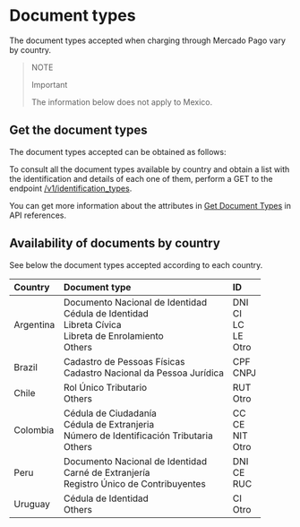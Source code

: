 # Document types

The document types accepted when charging through Mercado Pago vary by country.

> NOTE
>
> Important
>
> The information below does not apply to Mexico.

## Get the document types

The document types accepted can be obtained as follows:

To consult all the document types available by country and obtain a list with the identification and details of each one of them, perform a GET to the endpoint [/v1/identification_types](/developers/en/reference/identification_types/_identification_types/get).

You can get more information about the attributes in [Get Document Types](/developers/en/reference/identification_types/_identification_types/get) in API references.
 
## Availability of documents by country

See below the document types accepted according to each country.

| Country | Document type | ID |
| :--- | :--- | :--- |
| Argentina | Documento Nacional de Identidad <br/> Cédula de Identidad <br/>	Libreta Cívica <br>	Libreta de Enrolamiento <br/> Others | DNI <br/> CI <br/> LC <br/> LE <br/> Otro  |
| Brazil | Cadastro de Pessoas Físicas <br/> Cadastro Nacional da Pessoa Jurídica|CPF <br/> CNPJ |
| Chile | Rol Único Tributario <br/> Others | RUT <br/> Otro |
| Colombia | Cédula de Ciudadanía <br/> Cédula de Extranjeria <br/> Número de Identificación Tributaria	<br/> Others | CC <br/> CE <br/> NIT <br/> Otro|
| Peru | Documento Nacional de Identidad  <br/>	Carné de Extranjería  <br/>	Registro Único de Contribuyentes | DNI <br/> CE  <br/> RUC |
| Uruguay | Cédula de Identidad <br/> Others | CI <br/> Otro |